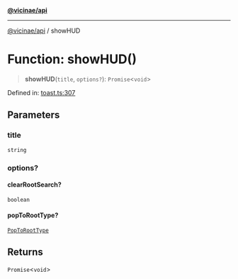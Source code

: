 [**@vicinae/api**](../README.md)

***

[@vicinae/api](../README.md) / showHUD

# Function: showHUD()

> **showHUD**(`title`, `options?`): `Promise`\<`void`\>

Defined in: [toast.ts:307](https://github.com/vicinaehq/vicinae/blob/c742d5fc509336339909dd669955b863f086bf4e/api/src/api/toast.ts#L307)

## Parameters

### title

`string`

### options?

#### clearRootSearch?

`boolean`

#### popToRootType?

[`PopToRootType`](../enumerations/PopToRootType.md)

## Returns

`Promise`\<`void`\>
